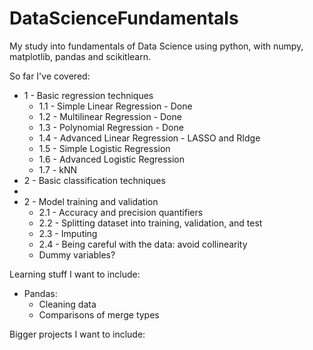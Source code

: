 # DataScienceFundamentals
My study into fundamentals of Data Science using python, with numpy, matplotlib, pandas and scikitlearn. 

So far I've covered:
* 1 - Basic regression techniques
    * 1.1 - Simple Linear Regression - Done 
    * 1.2 - Multilinear Regression - Done
    * 1.3 - Polynomial Regression - Done
    * 1.4 - Advanced Linear Regression - LASSO and RIdge
    * 1.5 - Simple Logistic Regression
    * 1.6 - Advanced Logistic Regression
    * 1.7 - kNN
* 2 - Basic classification techniques
* 
* 2 - Model training and validation
    * 2.1 - Accuracy and precision quantifiers 
    * 2.2 - Splitting dataset into training, validation, and test
    * 2.3 - Imputing
    * 2.4 - Being careful with the data: avoid collinearity
    * Dummy variables?


Learning stuff I want to include:
* Pandas:
    * Cleaning data
    * Comparisons of merge types
    
Bigger projects I want to include:

